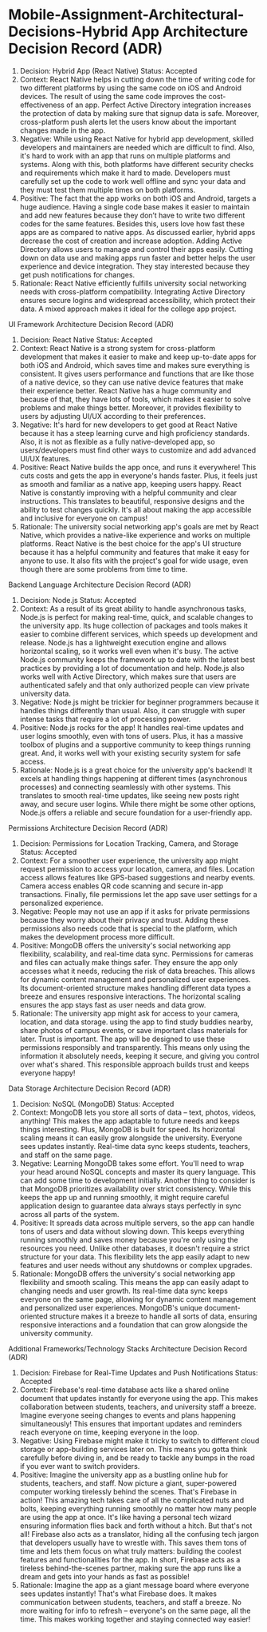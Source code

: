 # Mobile-Assignment-Architectural-Decisions-Hybrid App Architecture Decision Record (ADR)
1. Decision: Hybrid App (React Native)
Status: Accepted
2. Context: 
React Native helps in cutting down the time of writing code for two different platforms by using the same code on iOS and Android devices. The result of using the same code improves the cost-effectiveness of an app. Perfect Active Directory integration increases the protection of data by making sure that signup data is safe. Moreover, cross-platform push alerts let the users know about the important changes made in the app.
3. Negative:
While using React Native for hybrid app development, skilled developers and maintainers are needed which are difficult to find. Also, it's hard to work with an app that runs on multiple platforms and systems. Along with this, both platforms have different security checks and requirements which make it hard to made. Developers must carefully set up the code to work well offline and sync your data and they must test them multiple times on both platforms. 
4. Positive:
The fact that the app works on both iOS and Android, targets a huge audience. Having a single code base makes it easier to maintain and add new features because they don’t have to write two different codes for the same features. Besides this, users love how fast these apps are as compared to native apps. As discussed earlier, hybrid apps decrease the cost of creation and increase adoption. Adding Active Directory allows users to manage and control their apps easily. Cutting down on data use and making apps run faster and better helps the user experience and device integration. They stay interested because they get push notifications for changes.
5. Rationale: 
React Native efficiently fulfills university social networking needs with cross-platform compatibility. Integrating Active Directory ensures secure logins and widespread accessibility, which protect their data. A mixed approach  makes it ideal for the college app project.


UI Framework Architecture Decision Record (ADR)
1. Decision: React Native
Status: Accepted
2. Context:
React Native is a strong system for cross-platform development that makes it easier to make and keep up-to-date apps for both iOS and Android, which saves time and makes sure everything is consistent. It gives users performance and functions that are like those of a native device, so they can use native device features that make their experience better. React Native has a huge community and because of that, they have lots of tools, which makes it easier to solve problems and make things better. Moreover, it provides flexibility to users by adjusting UI/UX according to their preferences.  
3. Negative:
It's hard for new developers to get good at React Native because it has a steep learning curve and high proficiency standards. Also, it is not as flexible as a fully native-developed app, so users/developers must find other ways to customize and add advanced UI/UX features.
4. Positive:
React Native builds the app once, and runs it everywhere! This cuts costs and gets the app in everyone's hands faster. Plus, it feels just as smooth and familiar as a native app, keeping users happy. React Native is constantly improving with a helpful community and clear instructions. This translates to beautiful, responsive designs and the ability to test changes quickly. It's all about making the app accessible and inclusive for everyone on campus!
5. Rationale:
The university social networking app's goals are met by React Native, which provides a native-like experience and works on multiple platforms. React Native is the best choice for the app's UI structure because it has a helpful community and features that make it easy for anyone to use. It also fits with the project's goal for wide usage, even though there are some problems from time to time.


Backend Language Architecture Decision Record (ADR)
1. Decision: Node.js
Status: Accepted
2. Context:
As a result of its great ability to handle asynchronous tasks, Node.js is perfect for making real-time, quick, and scalable changes to the university app. Its huge collection of packages and tools makes it easier to combine different services, which speeds up development and release. Node.js has a lightweight execution engine and allows horizontal scaling, so it works well even when it's busy. The active Node.js community keeps the framework up to date with the latest best practices by providing a lot of documentation and help. Node.js also works well with Active Directory, which makes sure that users are authenticated safely and that only authorized people can view private university data. 
3. Negative:
Node.js might be trickier for beginner programmers because it handles things differently than usual. Also, it can struggle with super intense tasks that require a lot of processing power.
4. Positive:
Node.js rocks for the app! It handles real-time updates and user logins smoothly, even with tons of users. Plus, it has a massive toolbox of plugins and a supportive community to keep things running great. And, it works well with your existing security system for safe access.
5. Rationale:
Node.js is a great choice for the university app's backend! It excels at handling things happening at different times (asynchronous processes) and connecting seamlessly with other systems. This translates to smooth real-time updates, like seeing new posts right away, and secure user logins. While there might be some other options, Node.js offers a reliable and secure foundation for a user-friendly app.


Permissions Architecture Decision Record (ADR)
1. Decision: Permissions for Location Tracking, Camera, and Storage
Status: Accepted
2. Context:
For a smoother user experience, the university app might request permission to access your location, camera, and files. Location access allows features like GPS-based suggestions and nearby events. Camera access enables QR code scanning and secure in-app transactions. Finally, file permissions let the app save user settings for a personalized experience.
3. Negative:
People may not use an app if it asks for private permissions because they worry about their privacy and trust. Adding these permissions also needs code that is special to the platform, which makes the development process more difficult.
4. Positive:
MongoDB offers the university's social networking app flexibility, scalability, and real-time data sync. Permissions for cameras and files can actually make things safer. They ensure the app only accesses what it needs, reducing the risk of data breaches. This allows for dynamic content management and personalized user experiences. Its document-oriented structure makes handling different data types a breeze and ensures responsive interactions. The horizontal scaling ensures the app stays fast as user needs and data grow.
5. Rationale:
The university app might ask for access to your camera, location, and data storage. using the app to find study buddies nearby, share photos of campus events, or save important class materials for later. Trust is important. The app will be designed to use these permissions responsibly and transparently. This means only using the information it absolutely needs, keeping it secure, and giving you control over what's shared. This responsible approach builds trust and keeps everyone happy!


Data Storage Architecture Decision Record (ADR)
1. Decision: NoSQL (MongoDB)
Status: Accepted
2. Context:
MongoDB lets you store all sorts of data – text, photos, videos, anything! This makes the app adaptable to future needs and keeps things interesting. Plus, MongoDB is built for speed. Its horizontal scaling means it can easily grow alongside the university. Everyone sees updates instantly. Real-time data sync keeps students, teachers, and staff on the same page.
3. Negative:
Learning MongoDB takes some effort. You'll need to wrap your head around NoSQL concepts and master its query language. This can add some time to development initially. Another thing to consider is that MongoDB prioritizes availability over strict consistency. While this keeps the app up and running smoothly, it might require careful application design to guarantee data always stays perfectly in sync across all parts of the system.
4. Positive:
It spreads data across multiple servers, so the app can handle tons of users and data without slowing down. This keeps everything running smoothly and saves money because you're only using the resources you need. Unlike other databases, it doesn't require a strict structure for your data. This flexibility lets the app easily adapt to new features and user needs without any shutdowns or complex upgrades.
5. Rationale:
MongoDB offers the university's social networking app flexibility and smooth scaling. This means the app can easily adapt to changing needs and user growth. Its real-time data sync keeps everyone on the same page, allowing for dynamic content management and personalized user experiences. MongoDB's unique document-oriented structure makes it a breeze to handle all sorts of data, ensuring responsive interactions and a foundation that can grow alongside the university community.


Additional Frameworks/Technology Stacks Architecture Decision Record (ADR)
1. Decision: Firebase for Real-Time Updates and Push Notifications
Status: Accepted
2. Context:
Firebase's real-time database acts like a shared online document that updates instantly for everyone using the app. This makes collaboration between students, teachers, and university staff a breeze. Imagine everyone seeing changes to events and plans happening simultaneously! This ensures that important updates and reminders reach everyone on time, keeping everyone in the loop. 
3. Negative:
Using Firebase might make it tricky to switch to different cloud storage or app-building services later on. This means you gotta think carefully before diving in, and be ready to tackle any bumps in the road if you ever want to switch providers.
4. Positive:
Imagine the university app as a bustling online hub for students, teachers, and staff. Now picture a giant, super-powered computer working tirelessly behind the scenes. That's Firebase in action! This amazing tech takes care of all the complicated nuts and bolts, keeping everything running smoothly no matter how many people are using the app at once. It's like having a personal tech wizard ensuring information flies back and forth without a hitch. But that's not all! Firebase also acts as a translator, hiding all the confusing tech jargon that developers usually have to wrestle with. This saves them tons of time and lets them focus on what truly matters: building the coolest features and functionalities for the app. In short, Firebase acts as a tireless behind-the-scenes partner, making sure the app runs like a dream and gets into your hands as fast as possible!
5. Rationale:
Imagine the app as a giant message board where everyone sees updates instantly! That's what Firebase does. It makes communication between students, teachers, and staff a breeze. No more waiting for info to refresh – everyone's on the same page, all the time. This makes working together and staying connected way easier!
